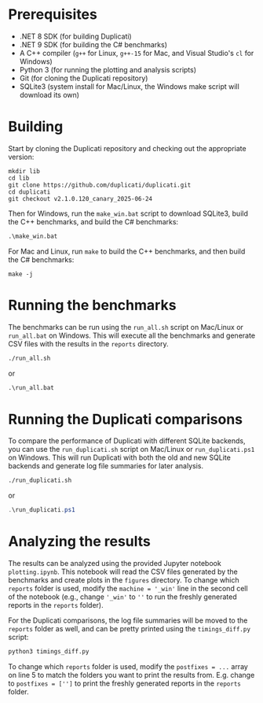 # Prerequisites

- .NET 8 SDK (for building Duplicati)
- .NET 9 SDK (for building the C# benchmarks)
- A C++ compiler (`g++` for Linux, `g++-15` for Mac, and Visual Studio's `cl` for Windows)
- Python 3 (for running the plotting and analysis scripts)
- Git (for cloning the Duplicati repository)
- SQLite3 (system install for Mac/Linux, the Windows make script will download its own)

# Building

Start by cloning the Duplicati repository and checking out the appropriate version:

```
mkdir lib
cd lib
git clone https://github.com/duplicati/duplicati.git
cd duplicati
git checkout v2.1.0.120_canary_2025-06-24
```

Then for Windows, run the `make_win.bat` script to download SQLite3, build the C++ benchmarks, and build the C# benchmarks:

```bat
.\make_win.bat
```

For Mac and Linux, run `make` to build the C++ benchmarks, and then build the C# benchmarks:

```make
make -j
```

# Running the benchmarks

The benchmarks can be run using the `run_all.sh` script on Mac/Linux or `run_all.bat` on Windows. This will execute all the benchmarks and generate CSV files with the results in the `reports` directory.

```sh
./run_all.sh
```

or

```bat
.\run_all.bat
```

# Running the Duplicati comparisons

To compare the performance of Duplicati with different SQLite backends, you can use the `run_duplicati.sh` script on Mac/Linux or `run_duplicati.ps1` on Windows. This will run Duplicati with both the old and new SQLite backends and generate log file summaries for later analysis.

```sh
./run_duplicati.sh
```

or

```powershell
.\run_duplicati.ps1
```

# Analyzing the results

The results can be analyzed using the provided Jupyter notebook `plotting.ipynb`. This notebook will read the CSV files generated by the benchmarks and create plots in the `figures` directory. To change which `reports` folder is used, modify the `machine = '_win'` line in the second cell of the notebook (e.g., change `'_win'` to `''` to run the freshly generated reports in the `reports` folder).

For the Duplicati comparisons, the log file summaries will be moved to the `reports` folder as well, and can be pretty printed using the `timings_diff.py` script:

```sh
python3 timings_diff.py
```

To change which `reports` folder is used, modify the `postfixes = ...` array on line 5 to match the folders you want to print the results from. E.g. change to `postfixes = ['']` to print the freshly generated reports in the `reports` folder.
